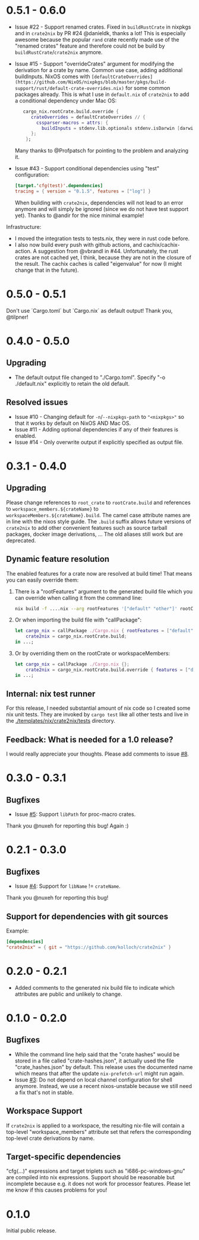 # 0.5.1 - 0.6.0

* Issue #22 - Support renamed crates. Fixed in `buildRustCrate` in nixpkgs and in 
  `crate2nix` by PR #24 @danieldk, thanks a lot!
  This is especially awesome because the popular `rand` crate recently made
  use of the "renamed crates" feature and therefore could not be build by 
  `buildRustCrate`/`crate2nix` anymore.
* Issue #15 - Support "overrideCrates" argument for modifying the derivation for
  a crate by name. Common use case, adding additional buildInputs. NixOS comes
  with `[defaultCrateOverrides](https://github.com/NixOS/nixpkgs/blob/master/pkgs/build-support/rust/default-crate-overrides.nix)`
  for some common packages already. This is what I use in `default.nix` of `crate2nix`
  to add a conditional dependency under Mac OS:

  ```nix
     cargo_nix.rootCrate.build.override {
        crateOverrides = defaultCrateOverrides // {
          cssparser-macros = attrs: { 
            buildInputs = stdenv.lib.optionals stdenv.isDarwin [darwin.apple_sdk.frameworks.Security]; };
        };
      };
   ```

   Many thanks to @Profpatsch for pointing to the problem and analyzing it.
* Issue #43 - Support conditional dependencies using "test" configuration:

  ```toml
  [target.'cfg(test)'.dependencies]
  tracing = { version = "0.1.5", features = ["log"] }
  ```

  When building with `crate2nix`, dependencies will not lead to an error anymore and
  will simply be ignored (since we do not have test support yet). Thanks to
  @andir for the nice minimal example!

Infrastructure:

* I moved the integration tests to tests.nix, they were in rust code before. 
* I also now build every push with github actions, 
  and cachix/cachix-action. A suggestion from @vbrandl in #44. Unfortunately,
  the rust crates are not cached yet, I think, because they are not in the closure
  of the result. The cachix caches is called "eigenvalue" for now (I might change 
  that in the future).

# 0.5.0 - 0.5.1

Don't use ´Cargo.toml´ but ´Cargo.nix´ as default output! Thank you, @tilpner!
 
 # 0.4.0 - 0.5.0

## Upgrading

* The default output file changed to "./Cargo.toml". Specify "-o ./default.nix" explicitly to retain the old default.

## Resolved issues

* Issue #10 - Changing default for `-n`/`--nixpkgs-path` to `"<nixpkgs>"` so that it works by default on NixOS AND Mac OS.
* Issue #11 - Adding optional dependencies if any of their features is enabled.
* Issue #14 - Only overwrite output if explicitly specified as output file.

# 0.3.1 - 0.4.0

## Upgrading

Please change references to `root_crate` to `rootCrate.build` and references to `workspace_members.${crateName}` 
to `workspaceMembers.${crateName}.build`. The camel case attribute names are in line with the nixos style guide.
The `.build` suffix allows future versions of `crate2nix` to add other convenient features such as source tarball 
packages, docker image derivations, ... The old aliases still work but are deprecated. 

## Dynamic feature resolution

The enabled features for a crate now are resolved at build time! That means you can easily override them:

1. There is a "rootFeatures" argument to the generated build file which you can override when calling
   it from the command line:
   
      ```bash
      nix build -f ....nix --arg rootFeatures '["default" "other"]' rootCrate.build 
      ```
      
2. Or when importing the build file with "callPackage":

      ```nix
      let cargo_nix = callPackage ./Cargo.nix { rootFeatures = ["default" "other"]; };
          crate2nix = cargo_nix.rootCrate.build;
      in ...;
      ```
        
3. Or by overriding them on the rootCrate or workspaceMembers:

      ```nix
      let cargo_nix = callPackage ./Cargo.nix {};
          crate2nix = cargo_nix.rootCrate.build.override { features = ["default" "other"]; };
      in ...;
      ```
      
## Internal: nix test runner

For this release, I needed substantial amount of nix code so I created some nix unit tests. They are invoked by
`cargo test` like all other tests and live in the [./templates/nix/crate2nix/tests](./templates/nix/crate2nix/tests) 
directory.

## Feedback: What is needed for a 1.0 release?

I would really appreciate your thoughts. Please add comments to issue 
[#8](https://github.com/kolloch/crate2nix/issues/8).

# 0.3.0 - 0.3.1

## Bugfixes

* Issue [#5](https://github.com/kolloch/crate2nix/issues/5): Support `libPath` for proc-macro crates.

Thank you @nuxeh for reporting this bug! Again :)

# 0.2.1 - 0.3.0

## Bugfixes

* Issue [#4](https://github.com/kolloch/crate2nix/issues/4): Support for `libName` != `crateName`.

Thank you @nuxeh for reporting this bug!

## Support for dependencies with git sources

Example:

```toml
[dependencies]
"crate2nix" = { git = "https://github.com/kolloch/crate2nix" }
```

# 0.2.0 - 0.2.1

* Added comments to the generated nix build file to indicate which attributes are public and unlikely to change.

# 0.1.0 - 0.2.0

## Bugfixes

* While the command line help said that the "crate hashes" would be stored in a file called "crate-hashes.json", it
  actually used the file "crate_hashes.json" by default. This release uses the documented name which means that
  after the update `nix-prefetch-url` might run again.
* Issue [#3](https://github.com/kolloch/crate2nix/issues/3): Do not depend on local channel configuration for shell
  anymore. Instead, we use a recent nixos-unstable because we still need a fix that's not in stable.

## Workspace Support

If `crate2nix` is applied to a workspace, the resulting nix-file will contain a top-level "workspace_members" attribute 
set that refers the corresponding top-level crate derivations by name.

## Target-specific dependencies

"cfg(...)" expressions and target triplets such as "i686-pc-windows-gnu" are compiled into nix expressions. Support
should be reasonable but incomplete because e.g. it does not work for processor features. Please let me know if this 
causes problems for you! 

# 0.1.0

Initial public release.
